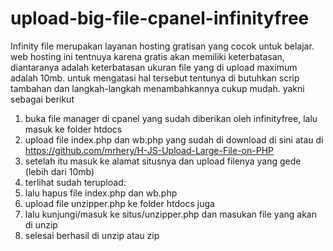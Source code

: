 # upload-big-file-cpanel-infinityfree
Infinity file merupakan layanan hosting gratisan yang cocok untuk belajar.
web hosting ini tentnuya karena gratis akan memiliki keterbatasan, diantaranya adalah keterbatasan ukuran file yang di upload maximum adalah 10mb.
untuk mengatasi hal tersebut tentunya di butuhkan scrip tambahan dan langkah-langkah menambahkannya cukup mudah. yakni sebagai berikut
1. buka file manager di cpanel yang sudah diberikan oleh infinityfree, lalu masuk ke folder htdocs
2. upload file index.php dan wb.php yang sudah di download di sini atau di https://github.com/mrhery/H-JS-Upload-Large-File-on-PHP
3. setelah itu masuk ke alamat situsnya dan upload filenya yang gede (lebih  dari 10mb)
4. terlihat sudah terupload: 
5. lalu hapus file index.php dan wb.php
6. upload file unzipper.php ke folder htdocs juga
7. lalu kunjungi/masuk ke situs/unzipper.php dan masukan file yang akan di unzip
6. selesai berhasil di unzip atau zip

